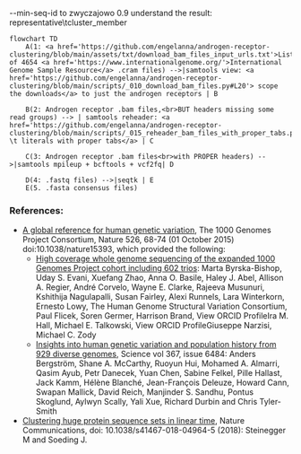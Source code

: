 --min-seq-id to zwyczajowo 0.9
understand the result: representative\tcluster_member

```mermaid
flowchart TD
    A(1: <a href='https://github.com/engelanna/androgen-receptor-clustering/blob/main/assets/txt/download_bam_files_input_urls.txt'>List</a> of 4654 <a href='https://www.internationalgenome.org/'>International Genome Sample Resource</a> .cram files) -->|samtools view: <a href='https://github.com/engelanna/androgen-receptor-clustering/blob/main/scripts/_010_download_bam_files.py#L20'> scope the downloads</a> to just the androgen receptors | B

    B(2: Androgen receptor .bam files,<br>BUT headers missing some read groups) --> | samtools reheader: <a href='https://github.com/engelanna/androgen-receptor-clustering/blob/main/scripts/_015_reheader_bam_files_with_proper_tabs.py#L23'>replace \t literals with proper tabs</a> | C
    
    C(3: Androgen receptor .bam files<br>with PROPER headers) -->|samtools mpileup + bcftools + vcf2fq| D
    
    D(4: .fastq files) -->|seqtk | E
    E(5. .fasta consensus files)
```

### References:
- [A global reference for human genetic variation](http://www.nature.com/nature/journal/v526/n7571/full/nature15393.html), The 1000 Genomes Project Consortium, Nature 526, 68-74 (01 October 2015) doi:10.1038/nature15393, which provided the following:
    - [High coverage whole genome sequencing of the expanded 1000 Genomes Project cohort including 602 trios](https://www.biorxiv.org/content/10.1101/2021.02.06.430068v2): Marta Byrska-Bishop, Uday S. Evani, Xuefang Zhao, Anna O. Basile, Haley J. Abel, Allison A. Regier, André Corvelo, Wayne E. Clarke, Rajeeva Musunuri, Kshithija Nagulapalli, Susan Fairley, Alexi Runnels, Lara Winterkorn, Ernesto Lowy, The Human Genome Structural Variation Consortium, Paul Flicek, Soren Germer, Harrison Brand,  View ORCID ProfileIra M. Hall, Michael E. Talkowski,  View ORCID ProfileGiuseppe Narzisi, Michael C. Zody
    - [Insights into human genetic variation and population history from 929 diverse genomes](https://www.science.org/doi/10.1126/science.aay5012), Science vol 367, issue 6484: Anders Bergström, Shane A. McCarthy,  Ruoyun Hui, Mohamed A. Almarri, Qasim Ayub, Petr Danecek, Yuan Chen, Sabine Felkel, Pille Hallast, Jack Kamm, Hélène Blanché, Jean-François Deleuze, Howard Cann, Swapan Mallick, David Reich, Manjinder S. Sandhu, Pontus Skoglund, Aylwyn Scally, Yali Xue, Richard Durbin and Chris Tyler-Smith
- [Clustering huge protein sequence sets in linear time](https://www.nature.com/articles/s41467-018-04964-5), Nature Communications, doi: 10.1038/s41467-018-04964-5 (2018): Steinegger M and Soeding J.
